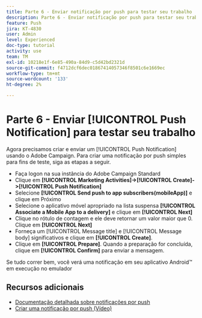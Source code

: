 ```yaml
---
title: Parte 6 - Enviar notificação por push para testar seu trabalho
description: Parte 6 - Enviar notificação por push para testar seu trabalho
feature: Push
jira: KT-4830
user: Admin
level: Experienced
doc-type: tutorial
activity: use
team: TM
exl-id: 10218e1f-6e85-490a-84d9-c5d42bd2321d
source-git-commit: f4712dcf6dec01867414057346f8501c6e1669ec
workflow-type: tm+mt
source-wordcount: '133'
ht-degree: 2%

---
```


# Parte 6 - Enviar [!UICONTROL Push Notification] para testar seu trabalho

Agora precisamos criar e enviar um [!UICONTROL Push Notification] usando o Adobe Campaign. Para criar uma notificação por push simples para fins de teste, siga as etapas a seguir.

* Faça logon na sua instância do Adobe Campaign Standard
* Clique em **[!UICONTROL Marketing Activities]->[!UICONTROL Create]->[!UICONTROL Push Notification]**
* Selecione **[!UICONTROL Send push to app subscribers(mobileApp)]** e clique em Próximo
* Selecione o aplicativo móvel apropriado na lista suspensa **[!UICONTROL Associate a Mobile App to a delivery]** e clique em **[!UICONTROL Next]**
* Clique no rótulo de contagem e ele deve retornar um valor maior que 0. Clique em **[!UICONTROL Next]**
* Forneça um [!UICONTROL Message title] e [!UICONTROL Message body] significativos e clique em **[!UICONTROL Create]**.
* Clique em **[!UICONTROL Prepare]**. Quando a preparação for concluída, clique em **[!UICONTROL Confirm]** para enviar a mensagem.

Se tudo correr bem, você verá uma notificação em seu aplicativo Android™ em execução no emulador

## Recursos adicionais

* [Documentação detalhada sobre notificações por push](https://experienceleague.adobe.com/docs/campaign-standard/using/communication-channels/push-notifications/about-push-notifications.html?lang=en)
* [Criar uma notificação por push (Vídeo)](/help/communication-channels/mobile/push-notifications/creating-a-push-notification.md)
